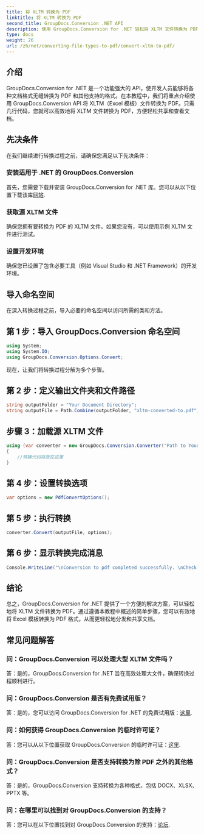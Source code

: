 ```yaml
---
title: 将 XLTM 转换为 PDF
linktitle: 将 XLTM 转换为 PDF
second_title: GroupDocs.Conversion .NET API
description: 使用 GroupDocs.Conversion for .NET 轻松将 XLTM 文件转换为 PDF。简化您的文档转换过程。
type: docs
weight: 26
url: /zh/net/converting-file-types-to-pdf/convert-xltm-to-pdf/
---
```

## 介绍
GroupDocs.Conversion for .NET 是一个功能强大的 API，使开发人员能够将各种文档格式无缝转换为 PDF 和其他支持的格式。在本教程中，我们将重点介绍使用 GroupDocs.Conversion API 将 XLTM（Excel 模板）文件转换为 PDF。只需几行代码，您就可以高效地将 XLTM 文件转换为 PDF，方便轻松共享和查看文档。
## 先决条件
在我们继续进行转换过程之前，请确保您满足以下先决条件：
### 安装适用于 .NET 的 GroupDocs.Conversion
首先，您需要下载并安装 GroupDocs.Conversion for .NET 库。您可以从以下位置下载该库[网站](https://releases.groupdocs.com/conversion/net/).
### 获取源 XLTM 文件
确保您拥有要转换为 PDF 的 XLTM 文件。如果您没有，可以使用示例 XLTM 文件进行测试。
### 设置开发环境
确保您已设置了包含必要工具（例如 Visual Studio 和 .NET Framework）的开发环境。

## 导入命名空间
在深入转换过程之前，导入必要的命名空间以访问所需的类和方法。
## 第 1 步：导入 GroupDocs.Conversion 命名空间
```csharp
using System;
using System.IO;
using GroupDocs.Conversion.Options.Convert;
```

现在，让我们将转换过程分解为多个步骤。
## 第 2 步：定义输出文件夹和文件路径
```csharp
string outputFolder = "Your Document Directory";
string outputFile = Path.Combine(outputFolder, "xltm-converted-to.pdf");
```
## 步骤 3：加载源 XLTM 文件
```csharp
using (var converter = new GroupDocs.Conversion.Converter("Path to Your XLTM File"))
{
    //转换代码将放在这里
}
```
## 第 4 步：设置转换选项
```csharp
var options = new PdfConvertOptions();
```
## 第 5 步：执行转换
```csharp
converter.Convert(outputFile, options);
```
## 第 6 步：显示转换完成消息
```csharp
Console.WriteLine("\nConversion to pdf completed successfully. \nCheck output in {0}", outputFolder);
```

## 结论
总之，GroupDocs.Conversion for .NET 提供了一个方便的解决方案，可以轻松地将 XLTM 文件转换为 PDF。通过遵循本教程中概述的简单步骤，您可以有效地将 Excel 模板转换为 PDF 格式，从而更轻松地分发和共享文档。
## 常见问题解答
### 问：GroupDocs.Conversion 可以处理大型 XLTM 文件吗？
答：是的，GroupDocs.Conversion for .NET 旨在高效处理大文件，确保转换过程顺利进行。
### 问：GroupDocs.Conversion 是否有免费试用版？
答：是的，您可以访问 GroupDocs.Conversion for .NET 的免费试用版：[这里](https://releases.groupdocs.com/).
### 问：如何获得 GroupDocs.Conversion 的临时许可证？
答：您可以从以下位置获取 GroupDocs.Conversion 的临时许可证：[这里](https://purchase.groupdocs.com/temporary-license/).
### 问：GroupDocs.Conversion 是否支持转换为除 PDF 之外的其他格式？
答：是的，GroupDocs.Conversion 支持转换为各种格式，包括 DOCX、XLSX、PPTX 等。
### 问：在哪里可以找到对 GroupDocs.Conversion 的支持？
答：您可以在以下位置找到对 GroupDocs.Conversion 的支持：[论坛](https://forum.groupdocs.com/c/conversion/11).